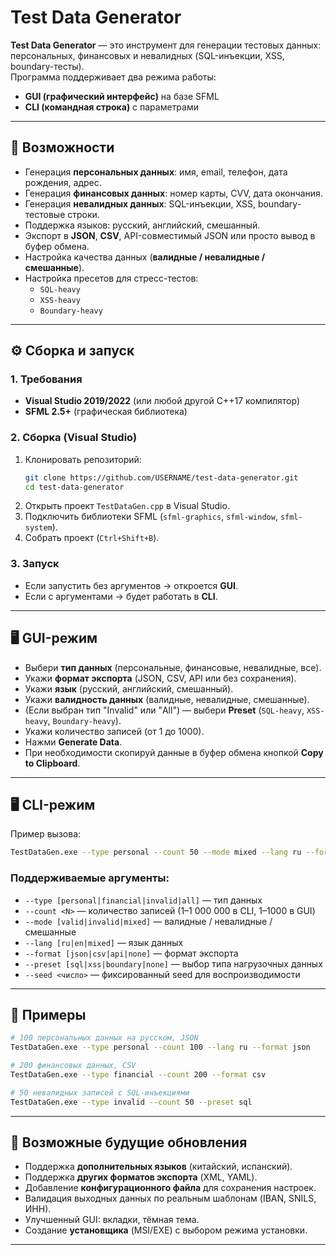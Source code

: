# Test Data Generator

**Test Data Generator** — это инструмент для генерации тестовых данных: персональных, финансовых и невалидных (SQL-инъекции, XSS, boundary-тесты).  
Программа поддерживает два режима работы:
- **GUI (графический интерфейс)** на базе SFML  
- **CLI (командная строка)** с параметрами  

---

## 🚀 Возможности
- Генерация **персональных данных**: имя, email, телефон, дата рождения, адрес.  
- Генерация **финансовых данных**: номер карты, CVV, дата окончания.  
- Генерация **невалидных данных**: SQL-инъекции, XSS, boundary-тестовые строки.  
- Поддержка языков: русский, английский, смешанный.  
- Экспорт в **JSON**, **CSV**, API-совместимый JSON или просто вывод в буфер обмена.  
- Настройка качества данных (**валидные / невалидные / смешанные**).  
- Настройка пресетов для стресс-тестов:
  - `SQL-heavy`  
  - `XSS-heavy`  
  - `Boundary-heavy`  

---

## ⚙️ Сборка и запуск

### 1. Требования
- **Visual Studio 2019/2022** (или любой другой C++17 компилятор)  
- **SFML 2.5+** (графическая библиотека)  

### 2. Сборка (Visual Studio)
1. Клонировать репозиторий:
   ```bash
   git clone https://github.com/USERNAME/test-data-generator.git
   cd test-data-generator
   ```
2. Открыть проект `TestDataGen.cpp` в Visual Studio.  
3. Подключить библиотеки SFML (`sfml-graphics`, `sfml-window`, `sfml-system`).  
4. Собрать проект (`Ctrl+Shift+B`).  

### 3. Запуск
- Если запустить без аргументов → откроется **GUI**.  
- Если с аргументами → будет работать в **CLI**.  

---

## 🖥️ GUI-режим
- Выбери **тип данных** (персональные, финансовые, невалидные, все).  
- Укажи **формат экспорта** (JSON, CSV, API или без сохранения).  
- Укажи **язык** (русский, английский, смешанный).  
- Укажи **валидность данных** (валидные, невалидные, смешанные).  
- (Если выбран тип "Invalid" или "All") — выбери **Preset** (`SQL-heavy`, `XSS-heavy`, `Boundary-heavy`).  
- Укажи количество записей (от 1 до 1000).  
- Нажми **Generate Data**.  
- При необходимости скопируй данные в буфер обмена кнопкой **Copy to Clipboard**.  

---

## 🖥️ CLI-режим

Пример вызова:
```bash
TestDataGen.exe --type personal --count 50 --mode mixed --lang ru --format json --preset sql
```

### Поддерживаемые аргументы:
- `--type [personal|financial|invalid|all]` — тип данных  
- `--count <N>` — количество записей (1–1 000 000 в CLI, 1–1000 в GUI)  
- `--mode [valid|invalid|mixed]` — валидные / невалидные / смешанные  
- `--lang [ru|en|mixed]` — язык данных  
- `--format [json|csv|api|none]` — формат экспорта  
- `--preset [sql|xss|boundary|none]` — выбор типа нагрузочных данных  
- `--seed <число>` — фиксированный seed для воспроизводимости  

---

## 📂 Примеры
```bash
# 100 персональных данных на русском, JSON
TestDataGen.exe --type personal --count 100 --lang ru --format json

# 200 финансовых данных, CSV
TestDataGen.exe --type financial --count 200 --format csv

# 50 невалидных записей с SQL-инъекциями
TestDataGen.exe --type invalid --count 50 --preset sql
```


---

## 🔮 Возможные будущие обновления
- Поддержка **дополнительных языков** (китайский, испанский).  
- Поддержка **других форматов экспорта** (XML, YAML).  
- Добавление **конфигурационного файла** для сохранения настроек.  
- Валидация выходных данных по реальным шаблонам (IBAN, SNILS, ИНН).  
- Улучшенный GUI: вкладки, тёмная тема.  
- Создание **установщика** (MSI/EXE) с выбором режима установки.  

---
